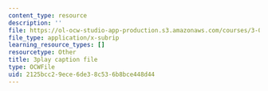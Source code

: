 ```yaml
---
content_type: resource
description: ''
file: https://ol-ocw-studio-app-production.s3.amazonaws.com/courses/3-091sc-introduction-to-solid-state-chemistry-fall-2010/2125bcc29ece6de38c536b8bce448d44_K30HeE8fEq8.srt
file_type: application/x-subrip
learning_resource_types: []
resourcetype: Other
title: 3play caption file
type: OCWFile
uid: 2125bcc2-9ece-6de3-8c53-6b8bce448d44
---
```


